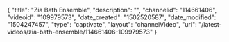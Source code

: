 {
    "title": "Zia Bath Ensemble",
    "description": "",
    "channelid": "114661406",
    "videoid": "109979573",
    "date_created": "1502520587",
    "date_modified": "1504247457",
    "type": "captivate",
    "layout": "channelVideo",
    "url": "\/latest-videos\/zia-bath-ensemble\/114661406-109979573"
}